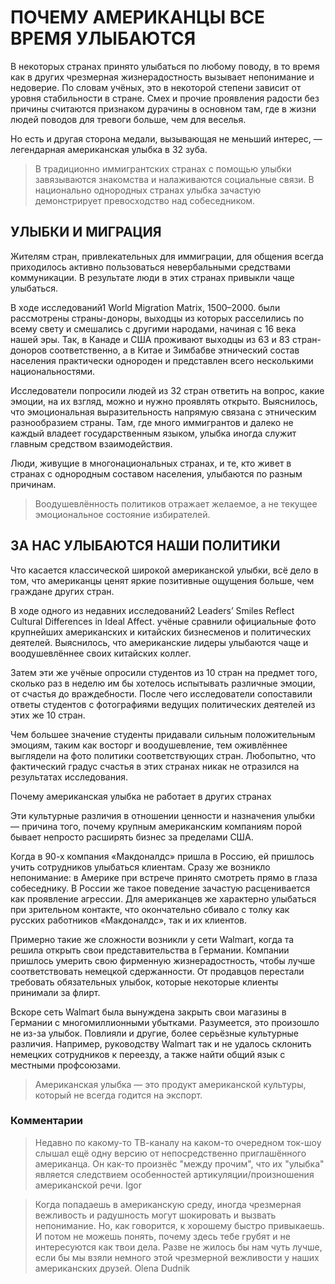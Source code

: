 # ПОЧЕМУ АМЕРИКАНЦЫ ВСЕ ВРЕМЯ УЛЫБАЮТСЯ
В некоторых странах принято улыбаться по любому поводу, в то время как в других чрезмерная жизнерадостность вызывает непонимание и недоверие. По словам учёных, это в некоторой степени зависит от уровня стабильности в стране. Смех и прочие проявления радости без причины считаются признаком дурачины в основном там, где в жизни людей поводов для тревоги больше, чем для веселья.

Но есть и другая сторона медали, вызывающая не меньший интерес, — легендарная американская улыбка в 32 зуба.

> В традиционно иммигрантских странах с помощью улыбки завязываются знакомства и налаживаются социальные связи. В национально однородных странах улыбка зачастую демонстрирует превосходство над собеседником.

## УЛЫБКИ И МИГРАЦИЯ

Жителям стран, привлекательных для иммиграции, для общения всегда приходилось активно пользоваться невербальными средствами коммуникации. В результате люди в этих странах привыкли чаще улыбаться.

В ходе исследований1 World Migration Matrix, 1500–2000.  были рассмотрены страны-доноры, выходцы из которых расселились по всему свету и смешались с другими народами, начиная с 16 века нашей эры. Так, в Канаде и США проживают выходцы из 63 и 83 стран-доноров соответственно, а в Китае и Зимбабве этнический состав населения практически однороден и представлен всего несколькими национальностями.

Исследователи попросили людей из 32 стран ответить на вопрос, какие эмоции, на их взгляд, можно и нужно проявлять открыто. Выяснилось, что эмоциональная выразительность напрямую связана с этническим разнообразием страны. Там, где много иммигрантов и далеко не каждый владеет государственным языком, улыбка иногда служит главным средством взаимодействия.

Люди, живущие в многонациональных странах, и те, кто живет в странах с однородным составом населения, улыбаются по разным причинам.

> Воодушевлённость политиков отражает желаемое, а не текущее эмоциональное состояние избирателей.

## ЗА НАС УЛЫБАЮТСЯ НАШИ ПОЛИТИКИ

Что касается классической широкой американской улыбки, всё дело в том, что американцы ценят яркие позитивные ощущения больше, чем граждане других стран.

В ходе одного из недавних исследований2 Leaders’ Smiles Reflect Cultural Differences in Ideal Affect.  учёные сравнили официальные фото крупнейших американских и китайских бизнесменов и политических деятелей. Выяснилось, что американские лидеры улыбаются чаще и воодушевлённее своих китайских коллег.

Затем эти же учёные опросили студентов из 10 стран на предмет того, сколько раз в неделю им бы хотелось испытывать различные эмоции, от счастья до враждебности. После чего исследователи сопоставили ответы студентов с фотографиями ведущих политических деятелей из этих же 10 стран.

Чем большее значение студенты придавали сильным положительным эмоциям, таким как восторг и воодушевление, тем оживлённее выглядели на фото политики соответствующих стран. Любопытно, что фактический градус счастья в этих странах никак не отразился на результатах исследования.

Почему американская улыбка не работает в других странах

Эти культурные различия в отношении ценности и назначения улыбки — причина того, почему крупным американским компаниям порой бывает непросто расширять бизнес за пределами США.

Когда в 90-х компания «Макдоналдс» пришла в Россию, ей пришлось учить сотрудников улыбаться клиентам. Сразу же возникло непонимание: в Америке при встрече принято смотреть прямо в глаза собеседнику. В России же такое поведение зачастую расценивается как проявление агрессии. Для американцев же характерно улыбаться при зрительном контакте, что окончательно сбивало с толку как русских работников «Макдоналдс», так и их клиентов.

Примерно такие же сложности возникли у сети Walmart, когда та решила открыть свои представительства в Германии. Компании пришлось умерить свою фирменную жизнерадостность, чтобы лучше соответствовать немецкой сдержанности. От продавцов перестали требовать обязательных улыбок, которые некоторые клиенты принимали за флирт.

Вскоре сеть Walmart была вынуждена закрыть свои магазины в Германии с многомиллионными убытками. Разумеется, это произошло не из-за улыбок. Повлияли и другие, более серьёзные культурные различия. Например, руководству Walmart так и не удалось склонить немецких сотрудников к переезду, а также найти общий язык с местными профсоюзами.

> Американская улыбка — это продукт американской культуры, который не всегда годится на экспорт.

### Комментарии

> Недавно по какому-то ТВ-каналу на каком-то очередном ток-шоу слышал ещё одну версию от непосредственно приглашённого американца. Он как-то произнёс "между прочим", что их "улыбка" является следствием особенностей артикуляции/произношения американской речи.
> Igor

> Когда попадаешь в американскую среду, иногда чрезмерная вежливость и радушность могут шокировать и вызвать непонимание. Но, как говорится, к хорошему быстро привыкаешь. И потом не можешь понять, почему здесь тебе грубят и не интересуются как твои дела. Разве не жилось бы нам чуть лучше, если бы мы взяли немного этой чрезмерной вежливости у наших американских друзей.
> Olena Dudnik